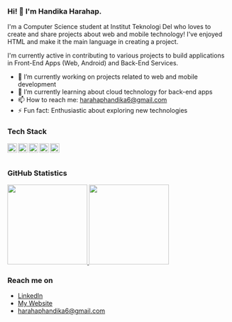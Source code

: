 ### Hi! 👋 I'm Handika Harahap.

I'm a Computer Science student at Institut Teknologi Del who loves to create and share projects about web and mobile technology! I've enjoyed HTML and make it the main language in creating a project.

I'm currently active in contributing to various projects to build applications in Front-End Apps (Web, Android) and Back-End Services.

- 🔭 I’m currently working on projects related to web and mobile development
- 🌱 I’m currently learning about cloud technology for back-end apps
- 📫 How to reach me: harahaphandika6@gmail.com
- ⚡ Fun fact: Enthusiastic about exploring new technologies

### Tech Stack
<a href="#"><img align="left" alt="JavaScript" title="JavaScript" width="21px" src="https://upload.wikimedia.org/wikipedia/commons/9/99/Unofficial_JavaScript_logo_2.svg" /></a>
<a href="https://nodejs.org/"><img align="left" alt="NodeJS" title="NodeJS" width="21px" src="https://cdn-icons-png.flaticon.com/512/5968/5968322.png" /></a>
<a href="https://reactjs.org/"><img align="left" alt="React" title="React" width="21px" src="https://cdn.worldvectorlogo.com/logos/react-2.svg" /></a>
<a href="https://hapi.dev/"><img align="left" alt="Hapi" title="Hapi (NodeJS HTTP Framework)" width="21px" src="https://avatars.githubusercontent.com/u/3774533?s=200&v=4" /></a>
<a href="https://nextjs.org/"><img align="left" alt="Next" title="Next (React SSR Framework)" width="21px" src="https://iconape.com/wp-content/files/gm/82643/svg/next-js.svg" /></a>
<br>
<br>

### GitHub Statistics
<p align="left">
<a href="https://github.com/HandikaRonny">
  <img height="180em" src="https://github-readme-stats.vercel.app/api?username=HandikaRonny&show_icons=true&theme=algolia&include_all_commits=true&count_private=true"/>
  <img height="180em" src="https://github-readme-stats.vercel.app/api/top-langs/?username=HandikaRonny&layout=compact&langs_count=8&theme=algolia"/>
</a>
</p>

### Reach me on
- <a href="https://www.linkedin.com/in/handika-harahap-a6419b298/">LinkedIn</a>
- <a href="https://yourwebsite.com">My Website</a>
- harahaphandika6@gmail.com
